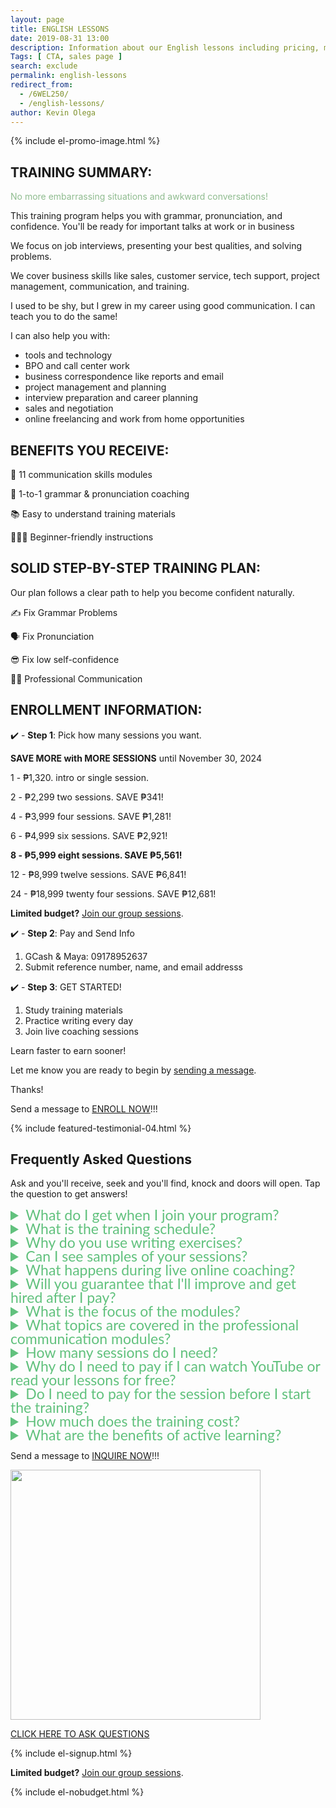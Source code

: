 ```yaml
--- 
layout: page 
title: ENGLISH LESSONS
date: 2019-08-31 13:00
description: Information about our English lessons including pricing, modules, and how to enroll.
Tags: [ CTA, sales page ]
search: exclude
permalink: english-lessons
redirect_from: 
  - /6WEL250/ 
  - /english-lessons/
author: Kevin Olega 
--- 
```

{% include el-promo-image.html %}

<h2>TRAINING SUMMARY:</h2>
<p style="color: darkseagreen;">No more embarrassing situations and awkward conversations!</p>
<p>This training program helps you with grammar, pronunciation, and confidence. You'll be ready for important talks at work or in business</p>
<p>We focus on job interviews, presenting your best qualities, and solving problems.</p>
<p>We cover business skills like sales, customer service, tech support, project management, communication, and training.</p>
<p>I used to be shy, but I grew in my career using good communication. I can teach you to do the same!</p>
<p>I can also help you with:</p>
<ul>
<li>tools and technology</li>
<li>BPO and call center work</li>
<li>business correspondence like reports and email</li>
<li>project management and planning</li>
<li>interview preparation and career planning</li>
<li>sales and negotiation</li>
<li>online freelancing and work from home opportunities</li>
</ul>

<h2>BENEFITS YOU RECEIVE:</h2>
<p>📖 11 communication skills modules</p>
<p>📱 1-to-1 grammar & pronunciation coaching</p>
<p>📚 Easy to understand training materials</p>
<p>💁🏻‍♂️ Beginner-friendly instructions</p>

<h2>SOLID STEP-BY-STEP TRAINING PLAN:</h2>
<p>Our plan follows a clear path to help you become confident naturally.</p>
<p>✍️ Fix Grammar Problems</p>
<p>🗣️ Fix Pronunciation</p>
<p>😎 Fix low self-confidence</p>
<p>👨‍💼 Professional Communication</p>

<h2>ENROLLMENT INFORMATION:</h2>

<p>✔️ - <strong>Step 1</strong>: Pick how many sessions you want.</p>

<p><strong>SAVE MORE with MORE SESSIONS</strong> until November 30, 2024</p>
<p>1️ - ₱1,320. intro or single session.</p>
<p>2️ - ₱2,299 two sessions. SAVE ₱341!</p>
<p>4️ - ₱3,999 four sessions. SAVE ₱1,281!</p>
<p>6️ - ₱4,999 six sessions. SAVE ₱2,921!</p>
<p><strong>8️ - ₱5,999 eight sessions. SAVE ₱5,561!</strong></p>
<p>12 - ₱8,999 twelve sessions. SAVE ₱6,841!</p>
<p>24 - ₱18,999 twenty four sessions. SAVE ₱12,681!</p>

<p><strong>Limited budget?</strong> <a href="https://callcentertrainingtips.com/group-sessions">Join our group sessions</a>.</p>

<p>✔️ - <strong>Step 2</strong>: Pay and Send Info</p>
<ol>
	<li>GCash & Maya: 09178952637</li>
	<li>Submit reference number, name, and email addresss</li>
</ol>
<p>✔️ - <strong>Step 3</strong>: GET STARTED!</p>
<ol>
	<li>Study training materials</li>
	<li>Practice writing every day</li>
	<li>Join live coaching sessions</li>
</ol>
<p>Learn faster to earn sooner!</p>
<p>Let me know you are ready to begin by <a href="https://www.facebook.com/callcentertrainingtips">sending a message</a>.</p>
<p>Thanks!</p>
<p>Send a message to <a href="https://www.facebook.com/callcentertrainingtips">ENROLL NOW</a>!!!</p>


{% include featured-testimonial-04.html %}

<h2>Frequently Asked Questions</h2>
<p>Ask and you'll receive, seek and you'll find, knock and doors will open. Tap the question to get answers!</p>
<details>
<summary style="color:#61c17d; font-family:Lato; font-size:23px; line-height:22px;">What do I get when I join your program?</summary>
<p style="color:black;">When you join our program, you'll get training materials, writing exercises, video guides, and live coaching sessions.</p>
<p style="color:black;">We'll work on your communication skills, fix your grammar and pronunciation, and help you become more confident by the end of the program.</p>
</details>

<details>
<summary style="color:#61c17d; font-family:Lato; font-size:23px; line-height:22px;">What is the training schedule?</summary>
<p style="color:black;">You can do the writing exercises anytime you want. We suggest studying for 30 minutes to an hour daily if you can. But you can work on your modules when you're free.</p>
<p style="color:black;">Right now, we only have weekend coaching sessions.</p>
<p style="color:black;">Saturday Schedule:</p>
<ul>
	<li>4 pm to 5 pm</li>
	<li>5 pm to 6 pm</li>
	<li>6 pm to 7 pm</li>
	<li>7 pm to 8 pm</li>
	<li>8 pm to 9 pm</li>
	<li>9 pm to 10 pm</li>
	<li>10 pm to 11 pm</li>
</ul>
<p style="color:black;">Sunday Schedule:</p>
<ul>
	<li>4 pm to 5 pm</li>
	<li>5 pm to 6 pm</li>
	<li>6 pm to 7 pm</li>
	<li>7 pm to 8 pm</li>
	<li>8 pm to 9 pm</li>
	<li>9 pm to 10 pm</li>
	<li>10 pm to 11 pm</li>
</ul>
<p style="color:black;">We understand you might have a different schedule. We're working on more options for students. If you have questions or want a different time, <a href="https://facebook.com/callcentertrainingtips">send us a message</a>.</p>
</details>

<details>
<summary style="color:#61c17d; font-family:Lato; font-size:23px; line-height:22px;">Why do you use writing exercises?</summary>
<p style="color:black;">We use writing exercises because they help improve your grammar at your own pace.</p>
<p style="color:black;">It's easier to spot and fix grammar mistakes in writing.</p>
<p style="color:black;">We'll look at your writing, one sentence at a time. You'll read each sentence out loud, and we'll fix your grammar and pronunciation.</p>
<p style="color:black;">I'll teach you ways to make your sentences better and sound more professional.</p>
<p style="color:black;">We suggest setting aside 30-45 minutes each day for writing.</p>
</details>

<details>
<summary style="color:#61c17d; font-family:Lato; font-size:23px; line-height:22px;">Can I see samples of your sessions?</summary>
<p style="color:black;">Sure! Here's a <a href="https://callcentertrainingtips.com/videos">link to sample sessions in video format</a>.</p>
</details>

<details>
<summary style="color:#61c17d; font-family:Lato; font-size:23px; line-height:22px;">What happens during live online coaching?</summary>
<p style="color:black;">During live online coaching, we'll discuss your answers after you submit your first set of writing exercises.</p>
<p style="color:black;">I will help correct your grammar and pronunciation during the session.</p>
<p style="color:black;">I will also answer your questions and assign personalized practice activities to help you improve your weak areas at the end of each coaching session.</p>
<p style="color:black;">Please make yourself available for 20 minutes to an hour once a week for coaching.</p>
</details>

<details>
<summary style="color:#61c17d; font-family:Lato; font-size:23px; line-height:22px;">Will you guarantee that I'll improve and get hired after I pay?</summary>
<p style="color:black;">Improvement and success depend on the student's active participation.</p>
<p style="color:black;">Your lessons involve more than just paying, reading, and watching videos after you enroll.</p>
<p style="color:black;">To sharpen your communication skills, you must participate in the writing exercises and phone coaching.</p>
<p style="color:black;">It's essential to read and follow all the instructions carefully.</p>
<p style="color:black;">For maximum results, I recommend giving your best effort to complete all the written exercises and being punctual for phone coaching sessions.</p>
</details>

<details>
<summary style="color:#61c17d; font-family:Lato; font-size:23px; line-height:22px;">What is the focus of the modules?</summary>
<p style="color:black;">LEVEL 1: Basic Grammar</p>
<p style="color:black;">LEVEL 2: Intermediate Grammar</p>
<p style="color:black;">LEVEL 3: Basic Pronunciation</p>
<p style="color:black;">LEVEL 4: Intermediate Pronunciation</p>
<p style="color:black;">LEVEL 5: Communicating with Confidence 1 Grammar</p>
<p style="color:black;">LEVEL 6: Communicating with Confidence 2 Grammar</p>
<p style="color:black;">LEVEL 7: Professional Communication 1</p>
<p style="color:black;">LEVEL 8: Professional Communication 2</p>
<p style="color:black;">LEVEL 9: Professional Communication 3</p>
<p style="color:black;">LEVEL 10: Professional Communication 4</p>
<p style="color:black;">LEVEL 11: Professional Communication 5</p>
<p style="color:black;">LEVEL 12: Professional Communication 6</p>
<p style="color:black;"><strong>Communicating with Confidence</strong>: Lessons on how to speak and write confidently. Gain confidence during interviews, client meetings, customer service, sales, email, and even casual conversations.</p>
<p style="color:black;"><strong>Professional Communication</strong>: Tailored for roles with strict requirements. Ideal for professionals and business owners seeking to enhance their communication skills. These modules can help professionals enhance their communication skills in various aspects of their work, enabling them to succeed and excel in their careers.
</p>
</details>

<details>
<summary style="color:#61c17d; font-family:Lato; font-size:23px; line-height:22px;">What topics are covered in the professional communication modules?</summary>
<p style="color:black;">You can choose individual professional communication modules.</p>
<p style="color:black;">Alternatively, we can tailor the selection and sequence of modules to align with your specific needs, industry, and professional goals.</p>

<p style="color:black;">The ideal sequence of learning these modules for professional communication may vary depending on individual needs and preferences. However, here is a suggested sequence that generally builds upon foundational skills and progresses towards more advanced topics:</p>

<ol>
  <li style="color:black;">
    <strong>Business Etiquette and Professionalism:</strong> Understand the importance of professional behavior, etiquette, and workplace norms to enhance your interactions and build positive relationships. This module sets the foundation for effective professional communication by establishing proper workplace behavior and etiquette. It provides a solid starting point for developing professional relationships and interactions.
  </li>
  <li style="color:black;">
    <strong>Effective Business Writing:</strong> Learn how to write clear, concise, and professional emails, reports, and other business documents. Building upon the foundation of professionalism, focusing on written communication skills can be beneficial. Learning how to write clear, concise, and professional business documents will enhance your overall communication effectiveness.
  </li>
  <li style="color:black;">
    <strong>Effective Presentation Skills:</strong> Develop the skills needed to deliver engaging and impactful presentations, whether to clients, colleagues, or stakeholders. Once you have a strong grasp of written communication, you can move on to developing your oral communication skills. Presentation skills are crucial for delivering impactful and engaging presentations to various audiences.
  </li>
  <li style="color:black;">
    <strong>Effective Team Communication:</strong> Discover strategies for effective collaboration and communication within teams, including active listening, giving and receiving feedback, and conflict resolution. Collaborative communication is essential in professional settings. Learning how to effectively communicate within teams, including active listening, feedback, and conflict resolution, will contribute to successful teamwork and productivity.
  </li>
  <li style="color:black;">
    <strong>Client Relationship Management:</strong> Learn techniques for building and maintaining strong relationships with clients, understanding their needs, and providing exceptional customer service. As you gain confidence in your communication skills, focusing on building and managing client relationships becomes important. This module will provide insights into understanding client needs, delivering exceptional customer service, and maintaining long-term partnerships.
  </li>
  <li style="color:black;">
    <strong>Effective Negotiation and Influencing Skills:</strong> Develop the ability to negotiate effectively, influence others, and reach mutually beneficial outcomes in business situations. Mastering negotiation and influencing skills will enable you to navigate complex business situations, make persuasive arguments, and achieve mutually beneficial outcomes.
  </li>
  <li style="color:black;">
    <strong>Cross-Cultural Communication:</strong> In today's globalized world, understanding and effectively communicating with individuals from diverse cultural backgrounds is essential. This module focuses on developing cultural sensitivity, adapting communication styles, and promoting inclusivity.
  </li>
  <li style="color:black;">
    <strong>Conflict Resolution and Difficult Conversations:</strong> Handling conflicts and difficult conversations professionally is crucial for maintaining positive relationships and fostering a healthy work environment. This module provides strategies for managing conflicts, addressing challenging situations, and promoting constructive dialogue.
  </li>
  <li style="color:black;">
    <strong>Leadership Communication:</strong> Effective communication is a key attribute of successful leaders. This module delves into leadership communication styles, strategies for inspiring and motivating teams, and communicating with authority and influence.
  </li>
  <li style="color:black;">
    <strong>Business Networking and Relationship Building:</strong> Building a strong professional network is valuable for career growth. This module offers guidance on networking strategies, creating meaningful connections, and leveraging relationships to achieve professional goals.
  </li>
  <li style="color:black;">
    <strong> Business Networking and Relationship Building:</strong> Building a strong professional network is valuable for career growth. This module offers guidance on networking strategies, creating meaningful connections, and leveraging relationships to achieve professional goals.
  </li>
  <li style="color:black;">
    <strong>Emotional Intelligence in Communication:</strong> Emotional intelligence plays a significant role in communication effectiveness. This module focuses on developing self-awareness, empathy, and emotional control to enhance interpersonal relationships and communication outcomes.
  </li>
  <li style="color:black;">
    <strong>Business Storytelling:</strong> Storytelling is a powerful communication tool that captures attention and conveys messages effectively. This module explores techniques for crafting and delivering compelling business stories to engage and inspire audiences.
  </li>
  <li style="color:black;">
    <strong>Media and Public Relations:</strong> Understanding how to interact with the media and manage public relations is essential for organizations. This module covers media communication, press releases, crisis communication, and reputation management.
  </li>
  <li style="color:black;">
    <strong>Effective Virtual Communication:</strong> With the rise of remote work and virtual teams, mastering communication in virtual settings is vital. This module provides strategies for engaging and collaborating effectively in virtual meetings, presentations, and written communication.
  </li>
  <li style="color:black;">
    <strong>Business Negotiation Strategies:</strong> Negotiation skills are valuable in various business scenarios. This module focuses on developing negotiation strategies, understanding interests and positions, and achieving mutually beneficial outcomes.
  </li>
  <li style="color:black;">
    <strong>Business Ethics and Responsible Communication:</strong> Ethical considerations in communication are crucial for maintaining integrity and trust. This module explores ethical decision-making, responsible communication practices, and corporate social responsibility.
  </li>
</ol>

<p style="color:black;">This sequence gradually builds upon foundational skills and progresses towards more advanced and specialized areas of professional communication. Starting with business etiquette and professionalism sets the tone for professional behavior. Moving on to business writing and presentation skills enhances written and oral communication abilities. Effective team communication and client relationship management focus on collaboration and customer service. Negotiation skills and cross-cultural communication broaden the scope of communication strategies. Conflict resolution, leadership communication, and networking skills address specific challenges in the professional context. Emotional intelligence, business storytelling, media and public relations, and virtual communication cater to the evolving needs of the modern workplace. Finally, business negotiation strategies and ethics complete the sequence by emphasizing negotiation skills and ethical considerations in communication.</p>

<p style="color:black;">Remember, this suggested sequence is flexible, and you can adapt it to your specific goals and priorities. It's essential to continuously practice and reinforce the skills learned in each module as you progress through the sequence.</p>
<p style="color:black;">You can choose individual professional communication modules, or we can tailor the selection and sequence of modules to align with your specific needs, industry, and professional goals. This customization ensures that you focus on the areas most relevant to your career development.</p>

<p style="color:black;">By following this suggested sequence or customizing it to your preferences, you can systematically enhance your professional communication skills and become a more effective and confident communicator in various business contexts. Remember to practice and apply what you learn in real-world situations to solidify your skills and maximize their impact.</p>
</details>


<details>
<summary style="color:#61c17d; font-family:Lato; font-size:23px; line-height:22px;">How many sessions do I need?</summary>
<p style="color:black;">The number of sessions you need depends on your current skill level, your target skill level, and the time and resources you can dedicate to working on your communication skills.</p>
<p style="color:black;">If you only have grammar and pronunciation issues, we can cover most problems in 4 sessions.</p>
<p style="color:black;">If you need additional help with confidence and professional situations, I’d recommend 6-8 weeks/sessions.</p>
</details>

<details>
<summary style="color:#61c17d; font-family:Lato; font-size:23px; line-height:22px;">Why do I need to pay if I can watch YouTube or read your lessons for free?</summary>
<p style="color:black;">While free resources like YouTube and online lessons can be helpful, paying for training offers personalized feedback and guidance.</p>
<p style="color:black;">Communication is complex, and learning it on your own can be challenging. Different situations require different levels of English skills.</p>
<p style="color:black;">For example, call center work in business-to-customer (B2C) and business-to-business (B2B) settings requires different skill levels, as does online freelancing.</p>
<p style="color:black;">Improving your communication skills can lead to better job opportunities and higher pay. It can also help you avoid misunderstandings and lost opportunities in both business and personal relationships.</p>
<p style="color:black;">Training is not a magic ticket that automatically grants you new skills or guarantees a job. Instead, it's a service that provides valuable lessons, guidance, feedback, and correction to help you grow and improve your communication abilities.</p>
</details>

<details>
<summary style="color:#61c17d; font-family:Lato; font-size:23px; line-height:22px;">Do I need to pay for the session before I start the training?</summary>
<p style="color:black;">Yes, you need to pay for the session before you can begin the training. This ensures you have access to all the resources, feedback, and guidance offered in the program.</p>
</details>

<details>
<summary style="color:#61c17d; font-family:Lato; font-size:23px; line-height:22px;">How much does the training cost?</summary>
<p style="color:black;">The cost of training starts at ₱897 for a single session. We offer discounts for multiple sessions, allowing you to save more when you commit to more weeks of training.</p>
</details>


<details>
<summary style="color:#61c17d; font-family:Lato; font-size:23px; line-height:22px;">What are the benefits of active learning?</summary>
<p style="color:black;">👨🏻‍🎓👩🏻‍🎓 Active learning helps you develop professional and confident communication skills for conversations, interviews, client meetings, customer service, sales, and email. It encourages you to participate, engage, and apply the lessons, which leads to better understanding, retention, and application of the skills you learn.</p>
</details>

<p>Send a message to <a href="https://www.facebook.com/callcentertrainingtips">INQUIRE NOW</a>!!!</p>

<p><img src="{{ site.url }}/assets/img/2020-07-01-three-hundred.png" width="400"></p>
<p><a href="https://www.facebook.com/callcentertrainingtips/">CLICK HERE TO ASK QUESTIONS</a></p>

{% include el-signup.html %}
<p><strong>Limited budget?</strong> <a href="https://callcentertrainingtips.com/group-sessions">Join our group sessions</a>.</p>
{% include el-nobudget.html %}
